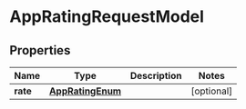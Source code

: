 # AppRatingRequestModel

## Properties
Name | Type | Description | Notes
------------ | ------------- | ------------- | -------------
**rate** | [**AppRatingEnum**](AppRatingEnum.md) |  |  [optional]
